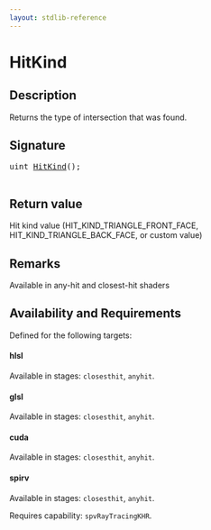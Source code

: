 ```yaml
---
layout: stdlib-reference
---
```


# HitKind

## Description

Returns the type of intersection that was found.



## Signature 

<pre>
<span class="code_keyword">uint</span> <a href=".html">HitKind</a>();

</pre>

## Return value
Hit kind value (HIT_KIND_TRIANGLE_FRONT_FACE, HIT_KIND_TRIANGLE_BACK_FACE, or custom value)

## Remarks
Available in any-hit and closest-hit shaders


## Availability and Requirements

Defined for the following targets:

#### hlsl
Available in stages: `closesthit`, `anyhit`.

#### glsl
Available in stages: `closesthit`, `anyhit`.

#### cuda
Available in stages: `closesthit`, `anyhit`.

#### spirv
Available in stages: `closesthit`, `anyhit`.

Requires capability: `spvRayTracingKHR`.


